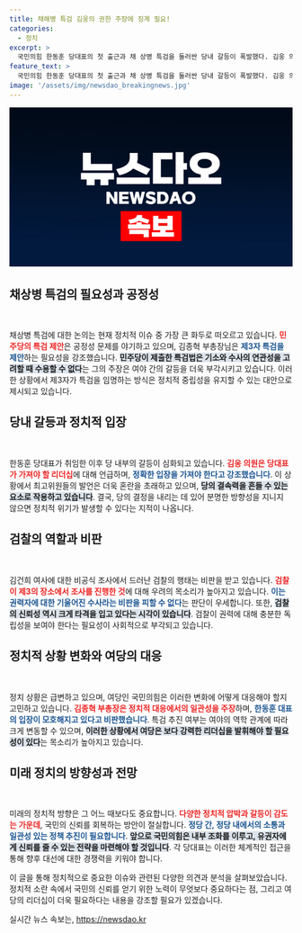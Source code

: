 ```yaml
---
title: 채해병 특검 김웅의 권한 주장에 징계 필요!
categories:
  - 정치
excerpt: >
  국민의힘 한동훈 당대표의 첫 출근과 채 상병 특검을 둘러싼 당내 갈등이 폭발했다. 김웅 의원은 당대표를 왜 뽑았냐며 강하게 반발했고, 검찰의 김건희 여사 대면조사 과정에 대한 비판도 이어졌다. 숨막히는 정치적 압박 속에서, 한동훈이 어떤 선택을 할지 귀추가 주목된다.
feature_text: >
  국민의힘 한동훈 당대표의 첫 출근과 채 상병 특검을 둘러싼 당내 갈등이 폭발했다. 김웅 의원은 당대표를 왜 뽑았냐며 강하게 반발했고, 검찰의 김건희 여사 대면조사 과정에 대한 비판도 이어졌다. 숨막히는 정치적 압박 속에서, 한동훈이 어떤 선택을 할지 귀추가 주목된다.
image: '/assets/img/newsdao_breakingnews.jpg'
---
```


<p><img src="/assets/img/newsdao_breakingnews.jpg" alt="cryptoinkorea 속보" /></p>

<h2 data-ke-size="size26">채상병 특검의 필요성과 공정성</h2>

<p data-ke-size="size16">&nbsp;</p>  

<p>채상병 특검에 대한 논의는 현재 정치적 이슈 중 가장 큰 화두로 떠오르고 있습니다. <b><span style="color: #ee2323;">민주당의 특검 제안</span></b>은 공정성 문제를 야기하고 있으며, 김종혁 부총장님은 <b><span style="color: #1a5490;">제3자 특검을 제안</span></b>하는 필요성을 강조했습니다. <b><span style="background-color: #21538527;">민주당이 제출한 특검법은 기소와 수사의 연관성을 고려할 때 수용할 수 없다</span></b>는 그의 주장은 여야 간의 갈등을 더욱 부각시키고 있습니다. 이러한 상황에서 제3자가 특검을 임명하는 방식은 정치적 중립성을 유지할 수 있는 대안으로 제시되고 있습니다.</p>

<h2 data-ke-size="size26">당내 갈등과 정치적 입장</h2>

<p data-ke-size="size16">&nbsp;</p>  

<p>한동훈 당대표가 취임한 이후 당 내부의 갈등이 심화되고 있습니다. <b><span style="color: #ee2323;">김웅 의원은 당대표가 가져야 할 리더십</span></b>에 대해 언급하며, <b><span style="color: #1a5490;">정확한 입장을 가져야 한다고 강조했습니다</span></b>. 이 상황에서 최고위원들의 발언은 더욱 혼란을 초래하고 있으며, <b><span style="background-color: #21538527;">당의 결속력을 흔들 수 있는 요소로 작용하고 있습니다</span></b>. 결국, 당의 결정을 내리는 데 있어 분명한 방향성을 지니지 않으면 정치적 위기가 발생할 수 있다는 지적이 나옵니다.</p>

<h2 data-ke-size="size26">검찰의 역할과 비판</h2>

<p data-ke-size="size16">&nbsp;</p>  

<p>김건희 여사에 대한 비공식 조사에서 드러난 검찰의 행태는 비판을 받고 있습니다. <b><span style="color: #ee2323;">검찰이 제3의 장소에서 조사를 진행한 것</span></b>에 대해 우려의 목소리가 높아지고 있습니다. <b><span style="color: #1a5490;">이는 권력자에 대한 기울어진 수사라는 비판을 피할 수 없다</span></b>는 판단이 우세합니다. 또한, <b><span style="background-color: #21538527;">검찰의 신뢰성 역시 크게 타격을 입고 있다는 시각이 있습니다</span></b>. 검찰이 권력에 대해 충분한 독립성을 보여야 한다는 필요성이 사회적으로 부각되고 있습니다.</p>

<h2 data-ke-size="size26">정치적 상황 변화와 여당의 대응</h2>

<p data-ke-size="size16">&nbsp;</p>  

<p>정치 상황은 급변하고 있으며, 여당인 국민의힘은 이러한 변화에 어떻게 대응해야 할지 고민하고 있습니다. <b><span style="color: #ee2323;">김종혁 부총장은 정치적 대응에서의 일관성을 주장</span></b>하며, <b><span style="color: #1a5490;">한동훈 대표의 입장이 모호해지고 있다고 비판했습니다</span></b>. 특검 추진 여부는 여야의 역학 관계에 따라 크게 변동할 수 있으며, <b><span style="background-color: #21538527;">이러한 상황에서 여당은 보다 강력한 리더십을 발휘해야 할 필요성이 있다</span></b>는 목소리가 높아지고 있습니다.</p>

<h2 data-ke-size="size26">미래 정치의 방향성과 전망</h2>

<p data-ke-size="size16">&nbsp;</p>  

<p>미래의 정치적 방향은 그 어느 때보다도 중요합니다. <b><span style="color: #ee2323;">다양한 정치적 압박과 갈등이 감도는 가운데</span></b>, 국민의 신뢰를 회복하는 방안이 절실합니다. <b><span style="color: #1a5490;">정당 간, 정당 내에서의 소통과 일관성 있는 정책 추진이 필요합니다</span></b>. <b><span style="background-color: #21538527;">앞으로 국민의힘은 내부 조화를 이루고, 유권자에게 신뢰를 줄 수 있는 전략을 마련해야 할 것입니다</span></b>. 각 당대표는 이러한 체계적인 접근을 통해 향후 대선에 대한 경쟁력을 키워야 합니다.</p>

<p data-ke-size="size16"></p>  

<p>이 글을 통해 정치적으로 중요한 이슈와 관련된 다양한 의견과 분석을 살펴보았습니다. 정치적 소란 속에서 국민의 신뢰를 얻기 위한 노력이 무엇보다 중요하다는 점, 그리고 여당의 리더십이 더욱 필요하다는 내용을 강조할 필요가 있겠습니다.</p>
실시간 뉴스 속보는, <a href="https://newsdao.kr" rel="dofollow">https://newsdao.kr</a>


